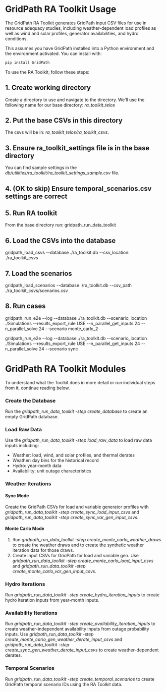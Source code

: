 # GridPath RA Toolkit Usage

The GridPath RA Toolkit generates GridPath input CSV files for use in
resource adequacy studies, including weather-dependent load profiles as well as 
wind and solar profiles, generator availabilities, and hydro conditions.

This assumes you have GridPath installed into a Python environment and the 
environment activated. You can install with:

```bash
pip install GridPath
```

To use the RA Toolkit, follow these steps:

## 1. Create working directory
Create a directory to use and navigate to the directory. We'll use the 
following name for our base directory: *ra_toolkit_telos*

## 2. Put the base CSVs in this directory
The csvs will be in: *ra_toolkit_telos/ra_toolkit_csvs*.

## 3. Ensure ra_toolkit_settings file is in the base directory

You can find sample settings in the 
*db/utilities/ra_toolkit/ra_toolkit_settings_sample.csv*  file.

## 4. (OK to skip) Ensure temporal_scenarios.csv settings are correct

## 5. Run RA toolkit

From the base directory run:
gridpath_run_data_toolkit

## 6. Load the CSVs into the database
gridpath_load_csvs --database ./ra_toolkit.db --csv_location ./ra_toolkit_csvs

## 7. Load the scenarios
gridpath_load_scenarios --database ./ra_toolkit.db --csv_path ./ra_toolkit_csvs/scenarios.csv

## 8. Run cases
gridpath_run_e2e --log --database ./ra_toolkit.db --scenario_location ./Simulations --results_export_rule USE --n_parallel_get_inputs 24 --n_parallel_solve 24 --scenario monte_carlo_2

gridpath_run_e2e --log --database ./ra_toolkit.db --scenario_location ./Simulations --results_export_rule USE --n_parallel_get_inputs 24 --n_parallel_solve 24 --scenario sync


# GridPath RA Toolkit Modules

To understand what the Toolkit does in more detail or run individual steps from 
it, continue reading below. 

### Create the Database

Run the *gridpath_run_data_toolkit -step create_database* to create an empty GridPath database.

### Load Raw Data

Use the *gridpath_run_data_toolkit -step load_raw_data* to load raw 
data inputs including:
   * Weather: load, wind, and solar profiles, and thermal derates
   * Weather: day bins for the historical record
   * Hydro: year-month data
   * Availability: unit outage characteristics

### Weather Iterations

#### Sync Mode

Create the GridPath CSVs for load and variable generator profiles with
*gridpath_run_data_toolkit -step create_sync_load_input_csvs* and *gridpath_run_data_toolkit -step create_sync_var_gen_input_csvs*.

#### Monte Carlo Mode

1. Run *gridpath_run_data_toolkit -step create_monte_carlo_weather_draws* to create the weather draws and to create the synthetic weather iteration data for those draws. 
2. Create input CSVs for GridPath for load and variable gen. Use 
*gridpath_run_data_toolkit -step create_monte_carlo_load_input_csvs* and 
   *gridpath_run_data_toolkit -step create_monte_carlo_var_gen_input_csvs*.


### Hydro Iterations
Run *gridpath_run_data_toolkit -step create_hydro_iteration_inputs* to create hydro iteration inputs from year-month inputs.

### Availability Iterations

Run *gridpath_run_data_toolkit -step create_availability_iteration_inputs* to create 
weather-independent availability inputs from outage probability inputs. Use 
*gridpath_run_data_toolkit -step 
create_monte_carlo_gen_weather_derate_input_csvs* and *gridpath_run_data_toolkit -step create_sync_gen_weather_derate_input_csvs* to create weather-dependent 
derates.

### Temporal Scenarios

Run *gridpath_run_data_toolkit -step create_temporal_scenarios* to create GridPath temporal scenario IDs using the RA Toolkit data.
